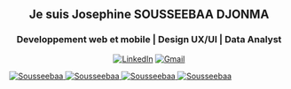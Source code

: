 <h2 align ="center"> Je suis Josephine SOUSSEEBAA DJONMA</h2>
<h3 align ="center">Developpement web et mobile |  Design UX/UI | Data Analyst </h3>
<p align="center">
  <a href="https://www.linkedin.com/in/jos%C3%A9phine-soussee-baa-b6713a316/" target="_blank"><img src="https://img.shields.io/badge/LinkedIn-%230077B5.svg?logo=linkedin&logoColor=white" alt="LinkedIn"></a>
   <a href="mail to ://josephinesousseebaa@gmail.com " target="_blank"><img src="https://img.shields.io/badge/Gmail-12100E?logo=gmail&logoColor=red" alt="Gmail">
</p>

<img src="https://github-profile-trophy.vercel.app/?username=DJONMA-SJ&row=1&theme=darkhub&margin-w=15&no-bg=true" alt="Sousseebaa" />

<img src="https://github-readme-stats.vercel.app/api/top-langs?username=DJONMA-SJ&show_icons=true&locale=en&layout=compact&theme=cobalt" alt="Sousseebaa" />

<img src="https://github-readme-streak-stats.herokuapp.com?user=DJONMA-SJ&theme=radical&date_format=j%20M%5B%20Y%5D&sideLabels=DDB225" alt="Sousseebaa" />

<img src="https://github-readme-stats.vercel.app/api?username=DJONMA-SJ&show_icons=true&locale=en&theme=tokyonight" alt="Sousseebaa" />
